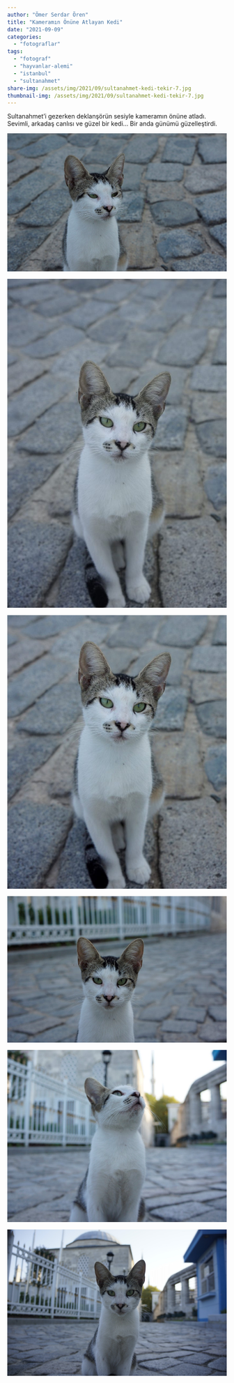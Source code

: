 ```yaml
---
author: "Ömer Serdar Ören"
title: "Kameramın Önüne Atlayan Kedi"
date: "2021-09-09"
categories: 
  - "fotograflar"
tags: 
  - "fotograf"
  - "hayvanlar-alemi"
  - "istanbul"
  - "sultanahmet"
share-img: /assets/img/2021/09/sultanahmet-kedi-tekir-7.jpg
thumbnail-img: /assets/img/2021/09/sultanahmet-kedi-tekir-7.jpg
---
```


Sultanahmet’i gezerken deklanşörün sesiyle kameramın önüne atladı. Sevimli, arkadaş canlısı ve güzel bir kedi… Bir anda günümü güzelleştirdi.

![](/assets/img/2021/09/sultanahmet-kedi-tekir-1.jpg)

![](/assets/img/2021/09/sultanahmet-kedi-tekir-2-683x1024-1.jpg)

![](/assets/img/2021/09/sultanahmet-kedi-tekir-3-822x1024-1.jpg)

![](/assets/img/2021/09/sultanahmet-kedi-tekir-6.jpg)

![](/assets/img/2021/09/sultanahmet-kedi-tekir-7.jpg)

![](/assets/img/2021/09/sultanahmet-kedi-tekir-10.jpg)



